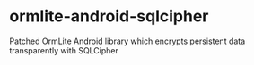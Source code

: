 ormlite-android-sqlcipher
=========================

Patched OrmLite Android library which encrypts persistent data transparently with SQLCipher
